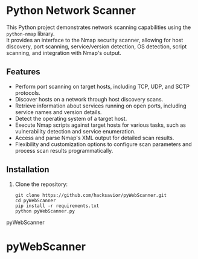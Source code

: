 # Python Network Scanner

This Python project demonstrates network scanning capabilities using the `python-nmap` library. <br>It provides an interface to the Nmap security scanner, allowing for host discovery, port scanning, service/version detection, OS detection, script scanning, and integration with Nmap's output.

## Features

- Perform port scanning on target hosts, including TCP, UDP, and SCTP protocols.
- Discover hosts on a network through host discovery scans.
- Retrieve information about services running on open ports, including service names and version details.
- Detect the operating system of a target host.
- Execute Nmap scripts against target hosts for various tasks, such as vulnerability detection and service enumeration.
- Access and parse Nmap's XML output for detailed scan results.
- Flexibility and customization options to configure scan parameters and process scan results programmatically.

## Installation

1. Clone the repository:

   ```shell
   git clone https://github.com/hacksavior/pyWebScanner.git
   cd pyWebScanner
   pip install -r requirements.txt
   python pyWebScanner.py
   ```

pyWebScanner
# pyWebScanner

